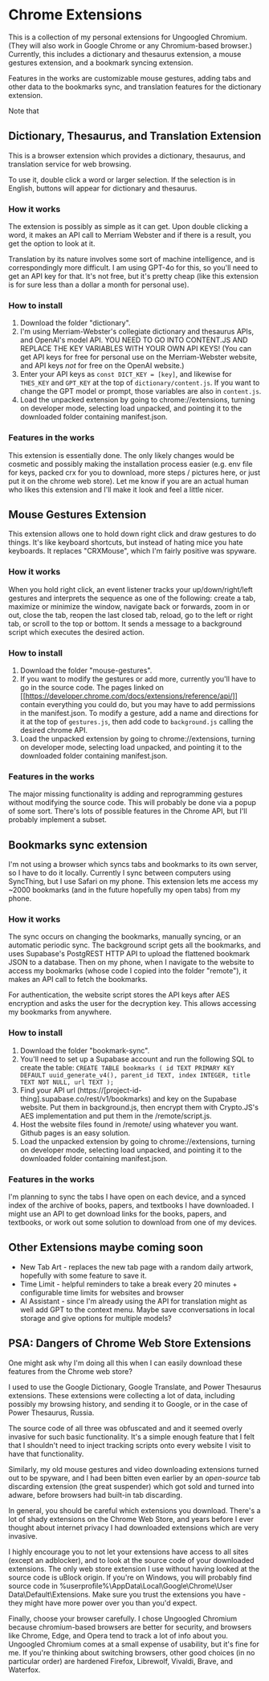 
# Chrome Extensions
This is a collection of my personal extensions for Ungoogled Chromium. (They will also work in Google Chrome or any Chromium-based browser.) Currently, this includes a dictionary and thesaurus extension, a mouse gestures extension, and a bookmark syncing extension.

Features in the works are customizable mouse gestures, adding tabs and other data to the bookmarks sync, and translation features for the dictionary extension.

Note that 

## Dictionary, Thesaurus, and Translation Extension
This is a browser extension which provides a dictionary, thesaurus, and translation service for web browsing.

To use it, double click a word or larger selection. If the selection is in English, buttons will appear for dictionary and thesaurus. 

### How it works
The extension is possibly as simple as it can get. Upon double clicking a word, it makes an API call to Merriam Webster and if there is a result, you get the option to look at it.

Translation by its nature involves some sort of machine intelligence, and is correspondingly more difficult. I am using GPT-4o for this, so you'll need to get an API key for that. It's not free, but it's pretty cheap (like this extension is for sure less than a dollar a month for personal use).

### How to install
1) Download the folder "dictionary".
2) I'm using Merriam-Webster's collegiate dictionary and thesaurus APIs, and OpenAI's model API. YOU NEED TO GO INTO CONTENT.JS AND REPLACE THE KEY VARIABLES WITH YOUR OWN API KEYS! (You can get API keys for free for personal use on the Merriam-Webster website, and API keys *not* for free on the OpenAI website.)
3) Enter your API keys as `const DICT_KEY = [key]`, and likewise for `THES_KEY` and `GPT_KEY` at the top of `dictionary/content.js`. If you want to change the GPT model or prompt, those variables are also in `content.js`.
4) Load the unpacked extension by going to chrome://extensions, turning on developer mode, selecting load unpacked, and pointing it to the downloaded folder containing manifest.json.

### Features in the works
This extension is essentially done. The only likely changes would be cosmetic and possibly making the installation process easier (e.g. env file for keys, packed crx for you to download, more steps / pictures here, or just put it on the chrome web store). Let me know if you are an actual human who likes this extension and I'll make it look and feel a little nicer.

## Mouse Gestures Extension
This extension allows one to hold down right click and draw gestures to do things. It's like keyboard shortcuts, but instead of hating mice you hate keyboards. It replaces "CRXMouse", which I'm fairly positive was spyware.

### How it works
When you hold right click, an event listener tracks your up/down/right/left gestures and interprets the sequence as one of the following: create a tab, maximize or minimize the window, navigate back or forwards, zoom in or out, close the tab, reopen the last closed tab, reload, go to the left or right tab, or scroll to the top or bottom. It sends a message to a background script which executes the desired action.

### How to install
1) Download the folder "mouse-gestures".
2) If you want to modify the gestures or add more, currently you'll have to go in the source code. The pages linked on [[https://developer.chrome.com/docs/extensions/reference/api/]] contain everything you could do, but you may have to add permissions in the manifest.json.
To modify a gesture, add a name and directions for it at the top of `gestures.js`, then add code to `background.js` calling the desired chrome API.
3) Load the unpacked extension by going to chrome://extensions, turning on developer mode, selecting load unpacked, and pointing it to the downloaded folder containing manifest.json.

### Features in the works
The major missing functionality is adding and reprogramming gestures without modifying the source code. This will probably be done via a popup of some sort. There's lots of possible features in the Chrome API, but I'll probably implement a subset.

## Bookmarks sync extension
I'm not using a browser which syncs tabs and bookmarks to its own server, so I have to do it locally. Currently I sync between computers using SyncThing, but I use Safari on my phone. This extension lets me access my ~2000 bookmarks (and in the future hopefully my open tabs) from my phone.

### How it works
The sync occurs on changing the bookmarks, manually syncing, or an automatic periodic sync. The background script gets all the bookmarks, and uses Supabase's PostgREST HTTP API to upload the flattened bookmark JSON to a database.  Then on my phone, when I navigate to the website to access my bookmarks (whose code I copied into the folder "remote"), it makes an API call to fetch the bookmarks.

For authentication, the website script stores the API keys after AES encryption and asks the user for the decryption key. This allows accessing my bookmarks from anywhere.

### How to install
1) Download the folder "bookmark-sync".
2) You'll need to set up a Supabase account and run the following SQL to create the table:
`
CREATE TABLE bookmarks (
  id TEXT PRIMARY KEY DEFAULT uuid_generate_v4(),
  parent_id TEXT,
  index INTEGER,
  title TEXT NOT NULL,
  url TEXT
);
`
3) Find your API url (https://[project-id-thing].supabase.co/rest/v1/bookmarks) and key on the Supabase website. Put them in background.js, then encrypt them with Crypto.JS's AES implementation and put them in the /remote/script.js.
4) Host the website files found in /remote/ using whatever you want. Github pages is an easy solution.
5) Load the unpacked extension by going to chrome://extensions, turning on developer mode, selecting load unpacked, and pointing it to the downloaded folder containing manifest.json.

### Features in the works
I'm planning to sync the tabs I have open on each device, and a synced index of the archive of books, papers, and textbooks I have downloaded. I might use an API to get download links for the books, papers, and textbooks, or work out some solution to download from one of my devices.

## Other Extensions maybe coming soon
- New Tab Art - replaces the new tab page with a random daily artwork, hopefully with some feature to save it.
- Time Limit - helpful reminders to take a break every 20 minutes + configurable time limits for websites and browser
- AI Assistant - since I'm already using the API for translation might as well add GPT to the context menu. Maybe save cconversations in local storage and give options for multiple models?

## PSA: Dangers of Chrome Web Store Extensions
One might ask why I'm doing all this when I can easily download these features from the Chrome web store?

I used to use the Google Dictionary, Google Translate, and Power Thesaurus extensions. These extensions were collecting a lot of data, including possibly my browsing history, and sending it to Google, or in the case of Power Thesaurus, Russia. 

The source code of all three was obfuscated and and it seemed overly invasive for such basic functionality. It's a simple enough feature that I felt that I shouldn't need to inject tracking scripts onto every website I visit to have that functionality. 

Similarly, my old mouse gestures and video downloading extensions turned out to be spyware, and I had been bitten even earlier by an *open-source* tab discarding extension (the great suspender) which got sold and turned into adware, before browsers had built-in tab discarding.

In general, you should be careful which extensions you download. There's a lot of shady extensions on the Chrome Web Store, and years before I ever thought about internet privacy I had downloaded extensions which are very invasive.

I highly encourage you to not let your extensions have access to all sites (except an adblocker), and to look at the source code of your downloaded extensions. The only web store extension I use without having looked at the source code is uBlock origin. If you're on Windows, you will probably find source code in %userprofile%\AppData\Local\Google\Chrome\User Data\Default\Extensions. Make sure you trust the extensions you have - they might have more power over you than you'd expect.

Finally, choose your browser carefully. I chose Ungoogled Chromium because chromium-based browsers are better for security, and browsers like Chrome, Edge, and Opera tend to track a lot of info about you. Ungoogled Chromium comes at a small expense of usability, but it's fine for me. If you're thinking about switching browsers, other good choices (in no particular order) are hardened Firefox, Librewolf, Vivaldi, Brave, and Waterfox.
